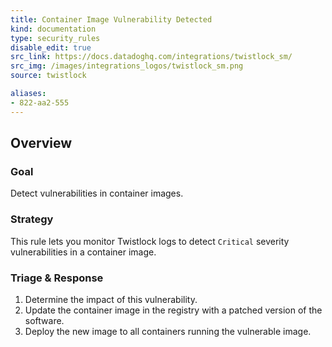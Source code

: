 ```yaml
---
title: Container Image Vulnerability Detected
kind: documentation
type: security_rules
disable_edit: true
src_link: https://docs.datadoghq.com/integrations/twistlock_sm/
src_img: /images/integrations_logos/twistlock_sm.png
source: twistlock

aliases:
- 822-aa2-555
---
```


## Overview

### Goal
Detect vulnerabilities in container images.

### Strategy
This rule lets you monitor Twistlock logs to detect `Critical` severity vulnerabilities in a container image. 

### Triage & Response
1. Determine the impact of this vulnerability.
2. Update the container image in the registry with a patched version of the software.
3. Deploy the new image to all containers running the vulnerable image.
